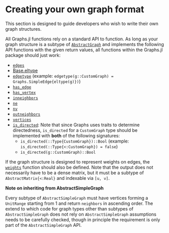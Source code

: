 # Creating your own graph format

This section is designed to guide developers who wish to write their own graph structures.

All Graphs.jl functions rely on a standard API to function. As long as your graph structure is a subtype of [`AbstractGraph`](@ref) and implements the following API functions with the given return values, all functions within the Graphs.jl package should just work:

- [`edges`](@ref)
- [Base.eltype](https://docs.julialang.org/en/latest/base/collections/#Base.eltype)
- [`edgetype`](@ref) (example: `edgetype(g::CustomGraph) = Graphs.SimpleEdge{eltype(g)})`)
- [`has_edge`](@ref)
- [`has_vertex`](@ref)
- [`inneighbors`](@ref)
- [`ne`](@ref)
- [`nv`](@ref)
- [`outneighbors`](@ref)
- [`vertices`](@ref)
- [`is_directed`](@ref): Note that since Graphs uses traits to determine directedness, `is_directed` for a `CustomGraph` type should be implemented with **both** of the following signatures:
  - `is_directed(::Type{CustomGraph})::Bool` (example: `is_directed(::Type{<:CustomGraph}) = false`)
  - `is_directed(g::CustomGraph)::Bool`

If the graph structure is designed to represent weights on edges, the [`weights`](@ref) function should also be defined. Note that the output does not necessarily have to be a dense matrix, but it must be a subtype of `AbstractMatrix{<:Real}` and indexable via `[u, v]`.

**Note on inheriting from AbstractSimpleGraph**

Every subtype of `AbstractSimpleGraph` must have vertices forming a `UnitRange` starting from 1 and return `neighbors` in ascending order. The extend to which code for graph types other than subtypes of `AbstractSimpleGraph` does not rely on `AbstractSimpleGraph` assumptions needs to be carefully checked, though in principle the requirement is only part of the `AbstractSimpleGraph` API.
